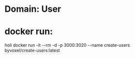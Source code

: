# Domain: User
# docker run:
holi
docker run -it --rm -d -p 3000:3020 --name create-users byvoxel/create-users:latest
